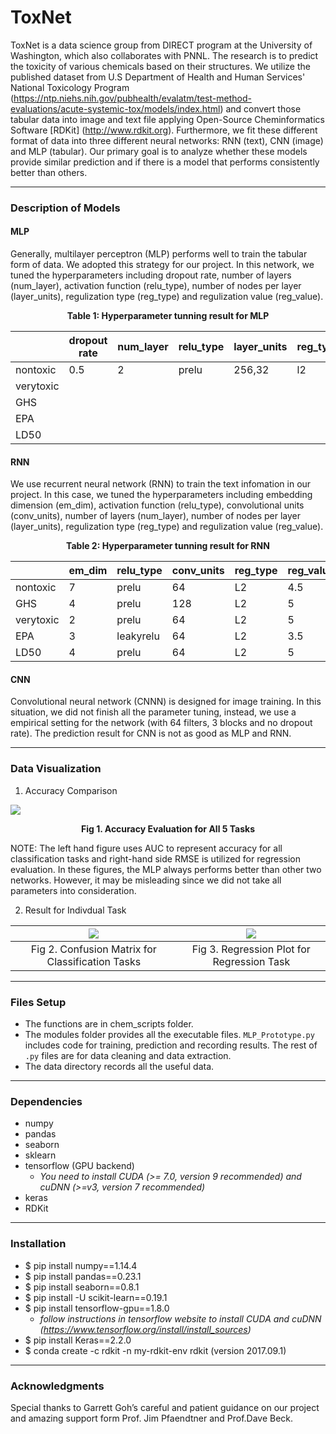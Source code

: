 # ToxNet

ToxNet is a data science group from DIRECT program at the University of Washington, which also collaborates with PNNL. The research is to predict the toxicity of various chemicals based on their structures. We utilize the published dataset from U.S Department of Health and Human Services' National Toxicology Program (https://ntp.niehs.nih.gov/pubhealth/evalatm/test-method-evaluations/acute-systemic-tox/models/index.html) and convert those tabular data into image and text file applying Open-Source Cheminformatics Software [RDKit] (http://www.rdkit.org). Furthermore, we fit these different format of data into three different neural networks: RNN (text), CNN (image) and MLP (tabular). Our primary goal is to analyze whether these models provide similar prediction and if there is a model that performs consistently better than others.

---

### Description of Models

#### MLP

Generally, multilayer perceptron (MLP) performs well to train the tabular form of data. We adopted this strategy for our project. In this network, we tuned the hyperparameters including dropout rate, number of layers (num_layer), activation function (relu_type), number of nodes per layer (layer_units), regulization type (reg_type) and regulization value (reg_value).

<p align="center">
  <b>Table 1: Hyperparameter tunning result for MLP</b><br>
</p>

|               | dropout rate | num_layer | relu_type | layer_units | reg_type | reg_value |
| ------------- | ------------ | --------- | ----------| ----------- | -------- | --------- |
|    nontoxic   | 0.5 | 2 | prelu | 256,32 | l2 | 2.5 |
|    verytoxic  |
|    GHS        |
|    EPA        |
|    LD50       |

#### RNN

We use recurrent neural network (RNN) to train the text infomation in our project. In this case, we tuned the hyperparameters including embedding dimension (em_dim), activation function (relu_type), convolutional units (conv_units), number of layers (num_layer), number of nodes per layer (layer_units), regulization type (reg_type) and regulization value (reg_value).

<p align="center">
  <b>Table 2: Hyperparameter tunning result for RNN</b><br>
</p>

|               |    em_dim    |     relu_type   | conv_units | reg_type | reg_value | num_layer | layer_units |
| ------------- | ------------ | ----------------| ---------- | -------- | --------- | --------- | ----------- |
|    nontoxic   | 7 | prelu | 64 | L2 | 4.5 | 2 | 64 |
|    GHS        | 4 | prelu | 128 | L2 | 5 | 2 | 64 |
|    verytoxic  | 2 | prelu | 64 | L2 | 5 | 2 | 64 |
|    EPA        | 3 | leakyrelu | 64 | L2 | 3.5 | 2 | 64 |
|    LD50       | 4 | prelu | 64 | L2 | 5 | 2 | 32|

#### CNN

Convolutional neural network (CNNN) is designed for image training. In this situation, we did not finish all the parameter tuning, instead, we use a empirical setting for the network (with 64 filters, 3 blocks and no dropout rate). The prediction result for CNN is not as good as MLP and RNN.

---

### Data Visualization

1. Accuracy Comparison

![](https://github.com/Luochenghuang/ToxNet/blob/master/Poster/result_comparison.png)

<p align="center">
  <b>Fig 1. Accuracy Evaluation for All 5 Tasks</b><br>
</p>

NOTE: The left hand figure uses AUC to represent accuracy for all classification tasks and right-hand side RMSE is utilized for regression evaluation. In these figures, the MLP always performs better than other two networks. However, it may be misleading since we did not take all parameters into consideration.


2. Result for Indivdual Task


![](https://github.com/Luochenghuang/ToxNet/blob/master/Poster/confusion_matrix.png) | ![](https://github.com/Luochenghuang/ToxNet/blob/master/Poster/log50_comparison.png)
:----------------------------------------:|:------------------------------------------:
Fig 2. Confusion Matrix for Classification Tasks | Fig 3. Regression Plot for Regression Task



---

### Files Setup
* The functions are in chem_scripts folder.
* The modules folder provides all the executable files. `MLP_Prototype.py` includes code for training, prediction and recording results. The rest of `.py` files are for data cleaning and data extraction.
* The data directory records all the useful data.

---

### Dependencies

* numpy
* pandas
* seaborn
* sklearn
* tensorflow (GPU backend)
    * _You need to install CUDA (>= 7.0, version 9 recommended) and cuDNN (>=v3, version 7 recommended)_
* keras
* RDKit

---

### Installation
* $ pip install numpy==1.14.4
* $ pip install pandas==0.23.1
* $ pip install seaborn==0.8.1
* $ pip install -U scikit-learn==0.19.1
* $ pip install tensorflow-gpu==1.8.0
    * _follow instructions in tensorflow website to install CUDA and cuDNN (https://www.tensorflow.org/install/install_sources)_
* $ pip install Keras==2.2.0
* $ conda create -c rdkit -n my-rdkit-env rdkit (version 2017.09.1)

---

### Acknowledgments

Special thanks to Garrett Goh’s careful and patient guidance on our project and amazing support form  Prof. Jim Pfaendtner and Prof.Dave Beck.
